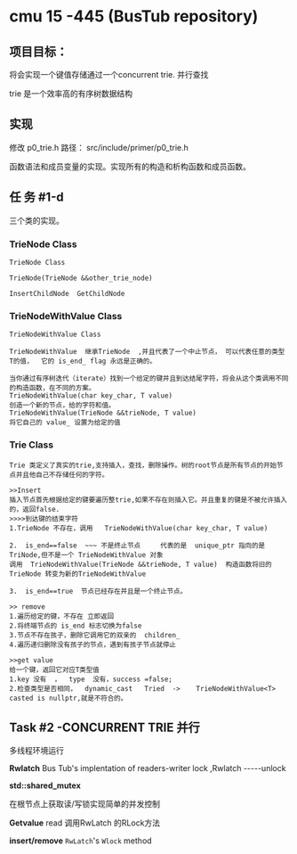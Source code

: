 # cmu 15 -445    (BusTub repository)

## 项目目标：

将会实现一个键值存储通过一个concurrent trie.  并行查找

trie  是一个效率高的有序树数据结构



## 实现

修改   p0_trie.h      路径： src/include/primer/p0_trie.h   

函数语法和成员变量的实现。实现所有的构造和析构函数和成员函数。

## 任 务 #1-d

三个类的实现。

### TrieNode Class

```
TrieNode Class

TrieNode(TrieNode &&other_trie_node)

InsertChildNode  GetChildNode
```

### TrieNodeWithValue Class

```
TrieNodeWithValue Class

TrieNodeWithValue  继承TrieNode  ,并且代表了一个中止节点， 可以代表任意的类型 T的值，  它的 is_end_ flag 永远是正确的。

当你通过有序树迭代（iterate）找到一个给定的键并且到达结尾字符，将会从这个类调用不同的构造函数，在不同的方案。
TrieNodeWithValue(char key_char, T value)
创造一个新的节点，给的字符和值。
TrieNodeWithValue(TrieNode &&trieNode, T value)
将它自己的 value_ 设置为给定的值
```

### Trie Class

```
Trie 类定义了真实的trie,支持插入，查找，删除操作。树的root节点是所有节点的开始节点并且他自己不存储任何的字符。

>>Insert
插入节点首先根据给定的键要遍历整trie,如果不存在则插入它。并且重复的键是不被允许插入的，返回false.
>>>>到达键的结束字符
1.TrieNode 不存在，调用   TrieNodeWithValue(char key_char, T value) 

2.  is_end==false  ~~~ 不是终止节点     代表的是  unique_ptr 指向的是TriNode,但不是一个 TrieNodeWithValue 对象
调用  TrieNodeWithValue(TrieNode &&trieNode, T value)  构造函数将旧的TrieNode 转变为新的TrieNodeWithValue

3.  is_end==true  节点已经存在并且是一个终止节点。  

>> remove
1.遍历给定的键，不存在 立即返回
2.将终端节点的 is_end 标志切换为false
3.节点不存在孩子，删除它调用它的双亲的  children_ 
4.遍历递归删除没有孩子的节点，遇到有孩子节点就停止

>>get value
给一个键，返回它对应T类型值
1.key 没有  ，  type  没有，success =false;
2.检查类型是否相同，  dynamic_cast   Tried  ->    TrieNodeWithValue<T>   casted is nullptr,就是不符合的。
```

## Task #2 -CONCURRENT   TRIE   并行

多线程环境运行

**Rwlatch**  Bus Tub's implentation of readers-writer lock         ,Rwlatch     -----unlock

**std::shared_mutex**

在根节点上获取读/写锁实现简单的并发控制

**Getvalue**    read         调用RwLatch  的RLock方法

**insert/remove**               `RwLatch`'s `Wlock` method



